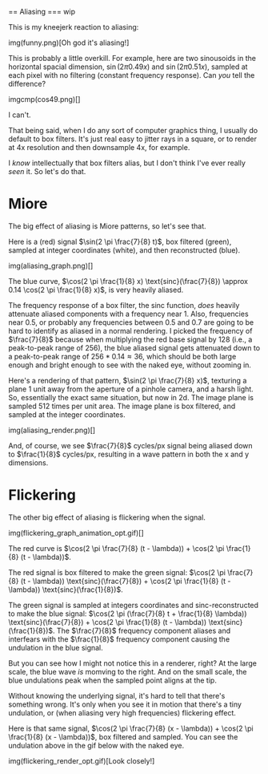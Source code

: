 == Aliasing
=== wip

This is my kneejerk reaction to aliasing:

img(funny.png)[Oh god it's aliasing!]

This is probably a little overkill. For example, here are two sinousoids in the horizontal spacial dimension, $\sin(2 \pi 0.49 x)$ and $\sin(2 \pi 0.51 x)$, sampled at each pixel with no filtering (constant frequency response). Can *you* tell the difference?

imgcmp(cos49.png)[](cos51.png)[]

I can't.

That being said, when I do any sort of computer graphics thing, I usually do default to box filters. It's just real easy to jitter rays in a square, or to render at 4x resolution and then downsample 4x, for example.

I *know* intellectually that box filters alias, but I don't think I've ever really *seen* it. So let's do that.

# Miore

The big effect of aliasing is Miore patterns, so let's see that.

Here is a (red) signal $\sin(2 \pi \frac{7}{8} t)$, box filtered (green), sampled at integer coordinates (white), and then reconstructed (blue).

img(aliasing_graph.png)[]

The blue curve, $\cos(2 \pi \frac{1}{8} x) \text{sinc}(\frac{7}{8}) \approx 0.14 \cos(2 \pi \frac{1}{8} x)$, is very heavily aliased. 

The frequency response of a box filter, the sinc function, *does* heavily attenuate aliased components with a frequency near 1. Also, frequencies near 0.5, or probably any frequencies between 0.5 and 0.7 are going to be hard to identify as aliased in a normal rendering. I picked the frequency of $\frac{7}{8}$ because when multiplying the red base signal by 128 (i.e., a peak-to-peak range of 256), the blue aliased signal gets attenuated down to a peak-to-peak range of $256 * 0.14 \approx 36$, which should be both large enough and bright enough to see with the naked eye, without zooming in.

Here's a rendering of that pattern, $\sin(2 \pi \frac{7}{8} x)$, texturing a plane 1 unit away from the aperture of a pinhole camera, and a harsh light. So, essentially the exact same situation, but now in 2d. The image plane is sampled 512 times per unit area. The image plane is box filtered, and sampled at the integer coordinates.

img(aliasing_render.png)[]

And, of course, we see $\frac{7}{8}$ cycles/px signal being aliased down to $\frac{1}{8}$ cycles/px, resulting in a wave pattern in both the x and y dimensions.

# Flickering

The other big effect of aliasing is flickering when the signal.

img(flickering_graph_animation_opt.gif)[]

The red curve is $\cos(2 \pi \frac{7}{8} (t - \lambda)) + \cos(2 \pi \frac{1}{8} (t - \lambda))$.

The red signal is box filtered to make the green signal: $\cos(2 \pi \frac{7}{8} (t - \lambda)) \text{sinc}(\frac{7}{8}) + \cos(2 \pi \frac{1}{8} (t - \lambda)) \text{sinc}(\frac{1}{8})$.

The green signal is sampled at integers coordinates and sinc-reconstructed to make the blue signal: $\cos(2 \pi (\frac{7}{8} t + \frac{1}{8} \lambda)) \text{sinc}(\frac{7}{8}) + \cos(2 \pi \frac{1}{8} (t - \lambda)) \text{sinc}(\frac{1}{8})$. The $\frac{7}{8}$ frequency component aliases and interfears with the $\frac{1}{8}$ frequency component causing the undulation in the blue signal.

But you can see how I might not notice this in a renderer, right? At the large scale, the blue wave *is* momving to the right. And on the small scale, the blue undulations peak when the sampled point aligns at the tip.

Without knowing the underlying signal, it's hard to tell that there's something wrong. It's only when you see it in motion that there's a tiny undulation, or (when aliasing very high frequencies) flickering effect.

Here is that same signal, $\cos(2 \pi \frac{7}{8} (x - \lambda)) + \cos(2 \pi \frac{1}{8} (x - \lambda))$, box filtered and sampled. You can see the undulation above in the gif below with the naked eye.

img(flickering_render_opt.gif)[Look closely!]
